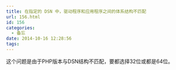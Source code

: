 ```yaml
---
title: 在指定的 DSN 中，驱动程序和应用程序之间的体系结构不匹配
url: 156.html
id: 156
categories:
  - 备忘
date: 2014-10-16 12:28:56
tags:
---
```


这个问题是由于PHP版本与DSN结构不匹配，要都选择32位或都是64位。